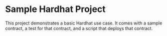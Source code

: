 # Sample Hardhat Project

This project demonstrates a basic Hardhat use case. It comes with a sample contract, a test for that contract, and a script that deploys that contract.

